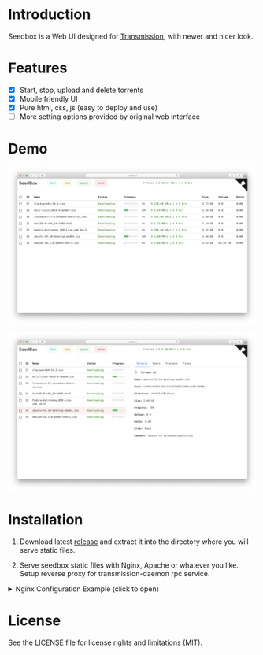 # Introduction

Seedbox is a Web UI designed for [Transmission](https://github.com/transmission/transmission), with newer and nicer look.

# Features

- [x] Start, stop, upload and delete torrents
- [x] Mobile friendly UI
- [x] Pure html, css, js (easy to deploy and use)
- [ ] More setting options provided by original web interface

# Demo

![demo1](demo/seedbox-demo-1.png)

![demo2](demo/seedbox-demo-2.png)

# Installation

1. Download latest [release](https://github.com/noobly314/seedbox/releases/latest) and extract it into the directory where you will serve static files.

2. Serve seedbox static files with Nginx, Apache or whatever you like. Setup reverse proxy for transmission-daemon rpc service.

<details>
<summary>Nginx Configuration Example (click to open)</summary>

```
server {
        listen 80;
        server_name seedbox;
        # This can be either public or private IP/domain

        index index.html;
        root /var/www/seedbox;
        # This is where you put html, css, js files.

        location / {
                try_files $uri $uri/ /index.html;
        }

        location /transmission/rpc {
                proxy_pass          http://localhost:9091;
                proxy_redirect      off;
                proxy_set_header    Host            $host;
                proxy_set_header    X-Real-IP       $remote_addr;
                proxy_set_header    X-Forwarded-For $proxy_add_x_forwarded_for;
        }
        # You need to setup reverse proxy for transmission rpc

}

```

</details>

# License

See the [LICENSE](https://github.com/noobly314/seedbox/blob/master/LICENSE.md) file for license rights and limitations (MIT).
